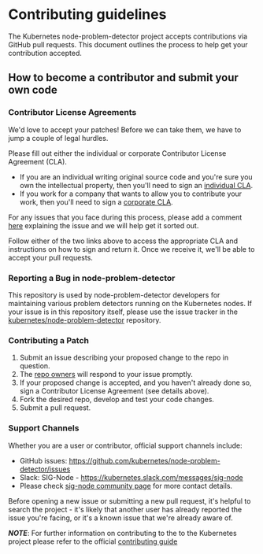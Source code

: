 # Contributing guidelines

The Kubernetes node-problem-detector project accepts contributions via GitHub pull requests. This document outlines the process to help get your contribution accepted.

## How to become a contributor and submit your own code

### Contributor License Agreements

We'd love to accept your patches! Before we can take them, we have to jump a couple of legal hurdles.

Please fill out either the individual or corporate Contributor License Agreement
(CLA).

  * If you are an individual writing original source code and you're sure you
    own the intellectual property, then you'll need to sign an
    [individual CLA](http://code.google.com/legal/individual-cla-v1.0.html).
  * If you work for a company that wants to allow you to contribute your work,
    then you'll need to sign a
    [corporate CLA](http://code.google.com/legal/corporate-cla-v1.0.html).

For any issues that you face during this process, please add a comment [here](https://github.com/kubernetes/kubernetes/issues/27796)
explaining the issue and we will help get it sorted out.

Follow either of the two links above to access the appropriate CLA and
instructions on how to sign and return it. Once we receive it, we'll be able to
accept your pull requests.

### Reporting a Bug in node-problem-detector

This repository is used by node-problem-detector developers for maintaining various problem detectors running on the Kubernetes nodes. If your issue is in this repository itself, please use the issue tracker in the [kubernetes/node-problem-detector](https://github.com/kubernetes/node-problem-detector) repository.


### Contributing a Patch

1. Submit an issue describing your proposed change to the repo in question.
1. The [repo owners](OWNERS) will respond to your issue promptly.
1. If your proposed change is accepted, and you haven't already done so, sign a
   Contributor License Agreement (see details above).
1. Fork the desired repo, develop and test your code changes.
1. Submit a pull request.

### Support Channels

Whether you are a user or contributor, official support channels include:

- GitHub issues: https://github.com/kubernetes/node-problem-detector/issues
- Slack: SIG-Node - https://kubernetes.slack.com/messages/sig-node
- Please check [sig-node community page](https://github.com/kubernetes/community/tree/master/sig-node) for more contact details.

Before opening a new issue or submitting a new pull request, it's helpful to search the project - it's likely that another user has already reported the issue you're facing, or it's a known issue that we're already aware of.

***NOTE***: For further information on contributing to the to the Kubernetes project please refer to the official [contributing guide](https://releases.k8s.io/HEAD/CONTRIBUTING.md)

